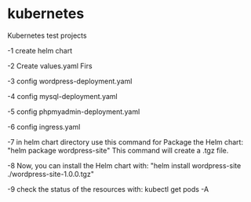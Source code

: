 # kubernetes
Kubernetes test projects

-1 create helm chart

-2 Create values.yaml Firs

-3 config wordpress-deployment.yaml

-4 config mysql-deployment.yaml

-5 config phpmyadmin-deployment.yaml

-6 config ingress.yaml

-7 in helm chart directory use this command for Package the Helm chart: "helm package wordpress-site"
This command will create a .tgz file.

-8 Now, you can install the Helm chart with: "helm install wordpress-site ./wordpress-site-1.0.0.tgz"

-9 check the status of the resources with: kubectl get pods -A
